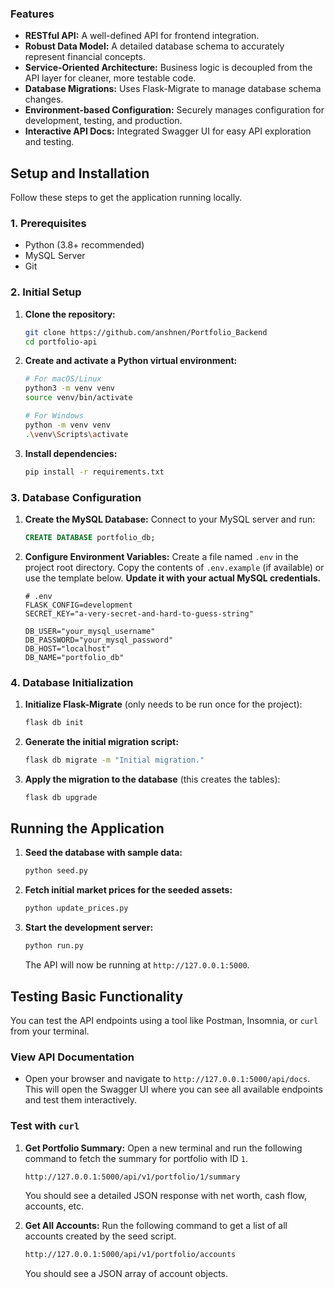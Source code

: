 ### Features

* **RESTful API:** A well-defined API for frontend integration.
* **Robust Data Model:** A detailed database schema to accurately represent financial concepts.
* **Service-Oriented Architecture:** Business logic is decoupled from the API layer for cleaner, more testable code.
* **Database Migrations:** Uses Flask-Migrate to manage database schema changes.
* **Environment-based Configuration:** Securely manages configuration for development, testing, and production.
* **Interactive API Docs:** Integrated Swagger UI for easy API exploration and testing.

## Setup and Installation

Follow these steps to get the application running locally.

### 1. Prerequisites

* Python (3.8+ recommended)
* MySQL Server
* Git

### 2. Initial Setup

1.  **Clone the repository:**
    ```bash
    git clone https://github.com/anshnen/Portfolio_Backend
    cd portfolio-api
    ```

2.  **Create and activate a Python virtual environment:**
    ```bash
    # For macOS/Linux
    python3 -m venv venv
    source venv/bin/activate

    # For Windows
    python -m venv venv
    .\venv\Scripts\activate
    ```

3.  **Install dependencies:**
    ```bash
    pip install -r requirements.txt
    ```

### 3. Database Configuration

1.  **Create the MySQL Database:**
    Connect to your MySQL server and run:
    ```sql
    CREATE DATABASE portfolio_db;
    ```

2.  **Configure Environment Variables:**
    Create a file named `.env` in the project root directory. Copy the contents of `.env.example` (if available) or use the template below. **Update it with your actual MySQL credentials.**

    ```
    # .env
    FLASK_CONFIG=development
    SECRET_KEY="a-very-secret-and-hard-to-guess-string"

    DB_USER="your_mysql_username"
    DB_PASSWORD="your_mysql_password"
    DB_HOST="localhost"
    DB_NAME="portfolio_db"
    ```

### 4. Database Initialization

1.  **Initialize Flask-Migrate** (only needs to be run once for the project):
    ```bash
    flask db init
    ```

2.  **Generate the initial migration script:**
    ```bash
    flask db migrate -m "Initial migration."
    ```

3.  **Apply the migration to the database** (this creates the tables):
    ```bash
    flask db upgrade
    ```

## Running the Application

1.  **Seed the database with sample data:**
    ```bash
    python seed.py
    ```

2.  **Fetch initial market prices for the seeded assets:**
    ```bash
    python update_prices.py
    ```

3.  **Start the development server:**
    ```bash
    python run.py
    ```
    The API will now be running at `http://127.0.0.1:5000`.

## Testing Basic Functionality

You can test the API endpoints using a tool like Postman, Insomnia, or `curl` from your terminal.

### View API Documentation

* Open your browser and navigate to `http://127.0.0.1:5000/api/docs`. This will open the Swagger UI where you can see all available endpoints and test them interactively.

### Test with `curl`

1.  **Get Portfolio Summary:**
    Open a new terminal and run the following command to fetch the summary for portfolio with ID `1`.
    ```bash
    http://127.0.0.1:5000/api/v1/portfolio/1/summary
    ```
    You should see a detailed JSON response with net worth, cash flow, accounts, etc.

2.  **Get All Accounts:**
    Run the following command to get a list of all accounts created by the seed script.
    ```bash
    http://127.0.0.1:5000/api/v1/portfolio/accounts
    ```
    You should see a JSON array of account objects.


